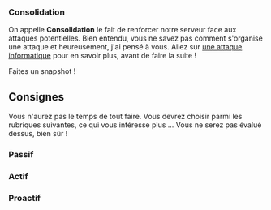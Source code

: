### Consolidation
On appelle **Consolidation** le fait de renforcer notre serveur face aux attaques potentielles.
Bien entendu, vous ne savez pas comment s'organise une attaque et heureusement, j'ai pensé à vous. Allez sur [une attaque informatique](https://tunkasina.github.io/CoursPereBoullard/#/./Appendices/App.02%20droits%20et%20Apache.md) pour en savoir plus, avant de faire la suite !

<div class="astuce">Faites un snapshot !</div>

## Consignes
Vous n'aurez pas le temps de tout faire. Vous devrez choisir parmi les rubriques suivantes, ce qui vous intéresse plus ... Vous ne serez pas évalué dessus, bien sûr !

### Passif

### Actif

### Proactif

